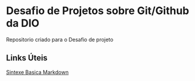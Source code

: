 # Desafio de Projetos sobre Git/Github da DIO
Repositorio criado para o Desafio de projeto

## Links Úteis
[Sintexe Basica Markdown](https://www.markdownguide.org/basic-syntax/)
